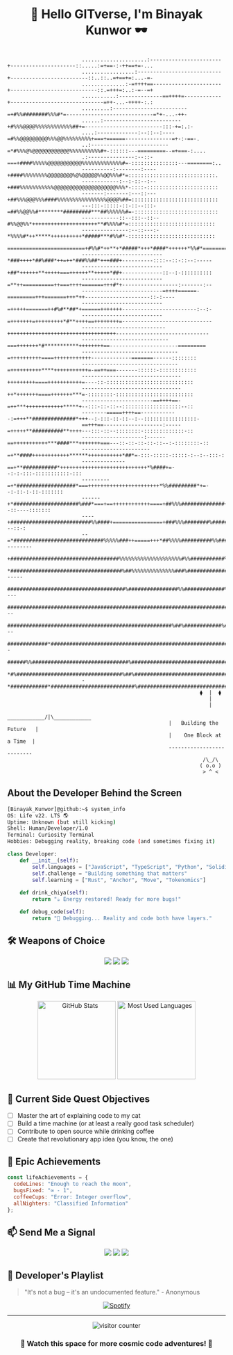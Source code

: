 <h1 align="center">
  👋 Hello GITverse, I'm Binayak Kunwor 🕶️
</h1>

```ascii

                        .....................:-----------------------+---------------------::.....:=+==-:-++==+=-...    
                        .................:---------------------------+-------------------------::..::..=+==+=:...-=-    
                        ..............:-=++++==----------------------+----------------------------::.=+++=:..:-=--=+    
                        ...........:--------------==++++=------------+------------------------------=++-...-++++-:.:    
                        .........:------------------------=+#%%########%%%#*=----------------------------=*+-...-++-    
                        ......:-------------------------+#%%%@@@@%%%%%%%%%%%%##+=-------------------------:::-+=:.:-    
                        ....:-------------:--::--:----=#%%@@@@@@@@@%%%@@%%%%%%%%%+===+======---------------=+-:-==-.    
                        ..:-------------------------=*#%%%@%@@@@@@@@@@@@%%%%%%%%%%#+-::::::---=========--=+===-:....    
                        .:---------------:--::-===+####%%%%%@@@@@@@@@@@%%%%%%%%%%%%%#=-:::::::::::::::---========:..    
                        ----------:--------:----+####%%%%%%%%@@@@@@@@%@%@@@@@%%@@%%%#*=::::::::::::::::::::::::::::.    
                        ------------:--:-::--:--+###%%%%%%%%%%%@@@@@@@@@@@@@@@@@@@@%%%*-::::-:::::::::::::::::::::::    
                        -------:-------:---::---+##%%%@@@%%%####%%%%%%%%%%%%%%%%@@@@%##=::::::::::::::::::::::::::::    
                        ---:::-:::::-::-::--:::-=##%%@@%%#********#########***##%%%%%%#=-:::::::::::::::::::::::::::    
                        ------------::--:::--::--#%%@@%%*+++++++++++++++++++++**#%%%%#*=::::::::::::::::::::::::::::    
                        ---------------:--::---:-*%%%%#*++*****++++++++++*#####***#%%#*-::::::::::::::::::::::::::::    
                        =========================+#%%#*++**+*#####*+++*####*++++++*%%#*=============================    
                        --------------------------*###++++*##%###*++=++*###%%##*+++###+----------::::--::-::--:-----    
                        --------------------------+##*++++++**+++++===++++++**+++++*##+-------------::--:-::::::::::    
                        --------------------------=**++==========++===++++=======+++#*+------------------:-------:--    
                        --------------------------=++++======-=========+++=======+++*++---------------------::-:----    
                        --------------------------=+++++=======++#%#**##*+======+++++++------------------------:--:-    
                        --------------------------=+++++++=+++++++++*#**++++==++++++++=-----------------------------    
                        ---------------------------+++++++++++++++++++++++++++++++++++------------------------------    
                        ----------------------------===+++++++*#***********++++++++==----------------------=========    
                        -------------------------------=++++++++++====++++++++++++-------------=======------::::::::    
                        -------------------------------=++++++++++****+++++++++++=-==++===-------::::::-::::::::::::    
                        --------------------------------+++++++++====+++++++++++=----::-::::::::::::::::::::::::::::    
                        --------------------------------++*+++++++====+++++++***=-::::::::-:::::::::::::::::::::::::    
                        -----------------------==++++==-=++***++++++++++++*****+--:::-::-::--:::::::::::::::::::--::    
                        --------=====++++==------------:=+++**##############*+++--:-:::-::-::--:--:::::::::::::::::-    
                        ==+++==-------------------:-----=+++++**##########**++++---:::-::--::::::::-:::::::::::::-::    
                        --------------------:------==+++++++++++***####***+++++++===---::-::-::-::-::--:-::::::::-::    
                        ----------------------=+**####++++++++++++******+++++++++++*##*=-:::-:::::-:::::-:--:--:::-:    
                        --------------==+**###########*++++++++++++++++++++++++++++*%####+=--:-:-:::-:::::::::::-:::    
                        ---------=+*###################*===+++++++++++++++++++++++*%%#########*+=--:-::-:-::-:::::::    
                        ------+*#####################%###*===+==++++++++++++====+##%%%##############+--::----:::::::    
                        ----+##########################%%####+================+###%%%########%#########+=-:-:---::-:    
                        --=*#############################%%%%%###++=====+++*##%%%%##########%%############+---------    
                        +###################################%%%%%%%%%%%%%%%%%%%%#%%###########%%############*=======    
                        *####################################%##%%%%%%%%%%%%%%###%#############%#############+------    
                        ######################################%################%%#############%#######%#######+=----    
                        #########################################################################%%%%%%%###%###+=---    
                        #####################################################%##%############%#%%%%%#%%%##%%####+---    
                        #############*############################################################%%%%%%%%%%#####+--    
                        ######%%###############################%##################################%%%%%%%%%%%###%#=:    
                        *#%##################################%##%################################%%%%%%%%%%%%%###*-.    
                        -*############*###########################%##############################%%%%%%%%%%%%%##=:..    
                                                              ⧫  |  ⧫
                                                                 |     
                                                                 |
                                                    ____________/|\____________
                                                    |   Building the Future   |
                                                    |    One Block at a Time  |
                                                    --------------------------
                                                               /\_/\  
                                                              ( o.o ) 
                                                               > ^ <
```

## About the Developer Behind the Screen

```bash
[Binayak_Kunwor]@github:~$ system_info
OS: Life v22. LTS 🌎
Uptime: Unknown (but still kicking)
Shell: Human/Developer/1.0
Terminal: Curiosity Terminal
Hobbies: Debugging reality, breaking code (and sometimes fixing it)
```

```python
class Developer:
    def __init__(self):
        self.languages = ["JavaScript", "TypeScript", "Python", "Solidity"]
        self.challenge = "Building something that matters"
        self.learning = ["Rust", "Anchor", "Move", "Tokenomics"]
        
    def drink_chiya(self):
        return "☕ Energy restored! Ready for more bugs!"

    def debug_code(self):
        return "🐛 Debugging... Reality and code both have layers."
```

## 🛠️ Weapons of Choice
<div align="center">

![](https://img.shields.io/badge/Editor-VS_Code-success?style=flat-square&logo=visual-studio-code)
![](https://img.shields.io/badge/OS-Linux-success?style=flat-square&logo=linux)
![](https://img.shields.io/badge/Code-Python-success?style=flat-square&logo=python)

</div>

## 📊 My GitHub Time Machine

<div align="center">
  <img height="180em" src="/api/placeholder/400/200" alt="GitHub Stats" />
  <img height="180em" src="/api/placeholder/400/200" alt="Most Used Languages" />
</div>

## 🎯 Current Side Quest Objectives

- [ ] Master the art of explaining code to my cat
- [ ] Build a time machine (or at least a really good task scheduler)
- [ ] Contribute to open source while drinking coffee
- [ ] Create that revolutionary app idea (you know, the one)

## 🌟 Epic Achievements

```javascript
const lifeAchievements = {
  codeLines: "Enough to reach the moon",
  bugsFixed: "∞ - 1",
  coffeeCups: "Error: Integer overflow",
  allNighters: "Classified Information"
};
```

## 📫 Send Me a Signal

<div align="center">

[![](https://img.shields.io/badge/LinkedIn-Connect-blue?style=flat-square&logo=linkedin)](Your-LinkedIn-URL)
[![](https://img.shields.io/badge/Twitter-Follow-blue?style=flat-square&logo=twitter)](Your-Twitter-URL)
[![](https://img.shields.io/badge/Portfolio-Visit-success?style=flat-square&logo=google-chrome)](Your-Portfolio-URL)

</div>

## 🎵 Developer's Playlist

> "It's not a bug – it's an undocumented feature." - Anonymous

<div align="center">

[![Spotify](https://img.shields.io/badge/Spotify-Playing-success?style=flat-square&logo=spotify)](Your-Spotify-URL)

</div>

---

<p align="center">
  <img src="/api/placeholder/500/80" alt="visitor counter" />
</p>

<h3 align="center">🚀 Watch this space for more cosmic code adventures! 🚀</h3>
